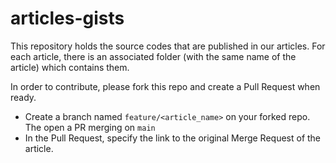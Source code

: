 # articles-gists

This repository holds the source codes that are published in our articles.
For each article, there is an associated folder (with the same name of the article) which contains them.

In order to contribute, please fork this repo and create a Pull Request when ready.
- Create a branch named `feature/<article_name>` on your forked repo. The open a PR merging on `main`
- In the Pull Request, specify the link to the original Merge Request of the article.
